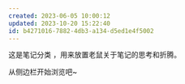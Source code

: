 ```yaml
---
created: 2023-06-05 10:00:12
updated: 2023-10-20 15:22:40
id: b4271016-7882-4db3-a134-d5ed1e4f5002
---
```

这是笔记分类 ，用来放置老鼠关于笔记的思考和折腾。

从侧边栏开始浏览吧~